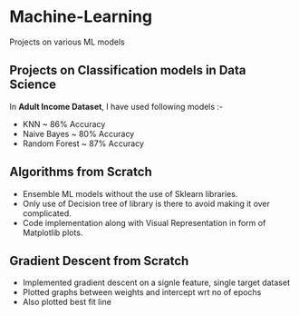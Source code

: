 # Machine-Learning
Projects on various ML models 

## Projects on Classification models in Data Science

In **Adult Income Dataset**, I have used following models :-
- KNN ~ 86% Accuracy
- Naive Bayes ~ 80% Accuracy
- Random Forest ~ 87% Accuracy

## Algorithms from Scratch

- Ensemble ML models without the use of Sklearn libraries.
- Only use of Decision tree of library is there to avoid making it over complicated.
- Code implementation along with Visual Representation in form of Matplotlib plots.

## Gradient Descent from Scratch

- Implemented gradient descent on a signle feature, single target dataset
- Plotted graphs between weights and intercept wrt no of epochs
- Also plotted best fit line